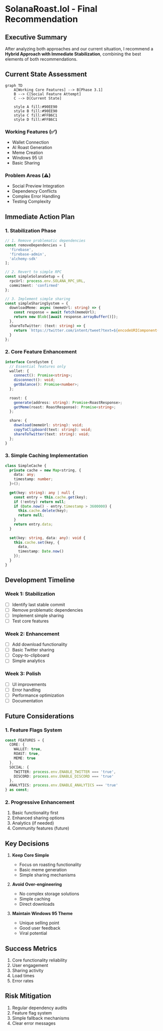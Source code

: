# SolanaRoast.lol - Final Recommendation

## Executive Summary
After analyzing both approaches and our current situation, I recommend a **Hybrid Approach with Immediate Stabilization**, combining the best elements of both recommendations.

## Current State Assessment
```mermaid
graph TD
    A[Working Core Features] --> B[Phase 3.1]
    B --> C[Social Feature Attempt]
    C --> D[Current State]
    
    style A fill:#90EE90
    style B fill:#90EE90
    style C fill:#FFB6C1
    style D fill:#FFB6C1
```

### Working Features (✅)
- Wallet Connection
- AI Roast Generation
- Meme Creation
- Windows 95 UI
- Basic Sharing

### Problem Areas (⚠️)
- Social Preview Integration
- Dependency Conflicts
- Complex Error Handling
- Testing Complexity

## Immediate Action Plan

### 1. Stabilization Phase
```typescript
// 1. Remove problematic dependencies
const removeDependencies = [
  'firebase',
  'firebase-admin',
  'alchemy-sdk'
];

// 2. Revert to simple RPC
const simpleSolanaSetup = {
  rpcUrl: process.env.SOLANA_RPC_URL,
  commitment: 'confirmed'
};

// 3. Implement simple sharing
const simpleSharingSystem = {
  downloadMeme: async (memeUrl: string) => {
    const response = await fetch(memeUrl);
    return new Blob([await response.arrayBuffer()]);
  },
  shareToTwitter: (text: string) => {
    return `https://twitter.com/intent/tweet?text=${encodeURIComponent(text)}`;
  }
};
```

### 2. Core Feature Enhancement
```typescript
interface CoreSystem {
  // Essential features only
  wallet: {
    connect(): Promise<string>;
    disconnect(): void;
    getBalance(): Promise<number>;
  };
  
  roast: {
    generate(address: string): Promise<RoastResponse>;
    getMeme(roast: RoastResponse): Promise<string>;
  };
  
  share: {
    download(memeUrl: string): void;
    copyToClipboard(text: string): void;
    shareToTwitter(text: string): void;
  };
}
```

### 3. Simple Caching Implementation
```typescript
class SimpleCache {
  private cache = new Map<string, {
    data: any;
    timestamp: number;
  }>();
  
  get(key: string): any | null {
    const entry = this.cache.get(key);
    if (!entry) return null;
    if (Date.now() - entry.timestamp > 3600000) {
      this.cache.delete(key);
      return null;
    }
    return entry.data;
  }
  
  set(key: string, data: any): void {
    this.cache.set(key, {
      data,
      timestamp: Date.now()
    });
  }
}
```

## Development Timeline

### Week 1: Stabilization
- [ ] Identify last stable commit
- [ ] Remove problematic dependencies
- [ ] Implement simple sharing
- [ ] Test core features

### Week 2: Enhancement
- [ ] Add download functionality
- [ ] Basic Twitter sharing
- [ ] Copy-to-clipboard
- [ ] Simple analytics

### Week 3: Polish
- [ ] UI improvements
- [ ] Error handling
- [ ] Performance optimization
- [ ] Documentation

## Future Considerations

### 1. Feature Flags System
```typescript
const FEATURES = {
  CORE: {
    WALLET: true,
    ROAST: true,
    MEME: true
  },
  SOCIAL: {
    TWITTER: process.env.ENABLE_TWITTER === 'true',
    DISCORD: process.env.ENABLE_DISCORD === 'true'
  },
  ANALYTICS: process.env.ENABLE_ANALYTICS === 'true'
} as const;
```

### 2. Progressive Enhancement
1. Basic functionality first
2. Enhanced sharing options
3. Analytics (if needed)
4. Community features (future)

## Key Decisions

1. **Keep Core Simple**
   - Focus on roasting functionality
   - Basic meme generation
   - Simple sharing mechanisms

2. **Avoid Over-engineering**
   - No complex storage solutions
   - Simple caching
   - Direct downloads

3. **Maintain Windows 95 Theme**
   - Unique selling point
   - Good user feedback
   - Viral potential

## Success Metrics
1. Core functionality reliability
2. User engagement
3. Sharing activity
4. Load times
5. Error rates

## Risk Mitigation
1. Regular dependency audits
2. Feature flag system
3. Simple fallback mechanisms
4. Clear error messages 